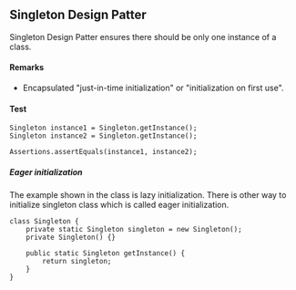 ## Singleton Design Patter

Singleton Design Patter ensures there should be only one instance of a class.

#### Remarks

- Encapsulated "just-in-time initialization" or "initialization on first use".

#### Test
```
Singleton instance1 = Singleton.getInstance();
Singleton instance2 = Singleton.getInstance();

Assertions.assertEquals(instance1, instance2);
```

##### Eager initialization
The example shown in the class is lazy initialization. There is other way to initialize singleton class which is called
eager initialization.

```
class Singleton {
    private static Singleton singleton = new Singleton();
    private Singleton() {}
 
    public static Singleton getInstance() {
        return singleton;
    }
}
```